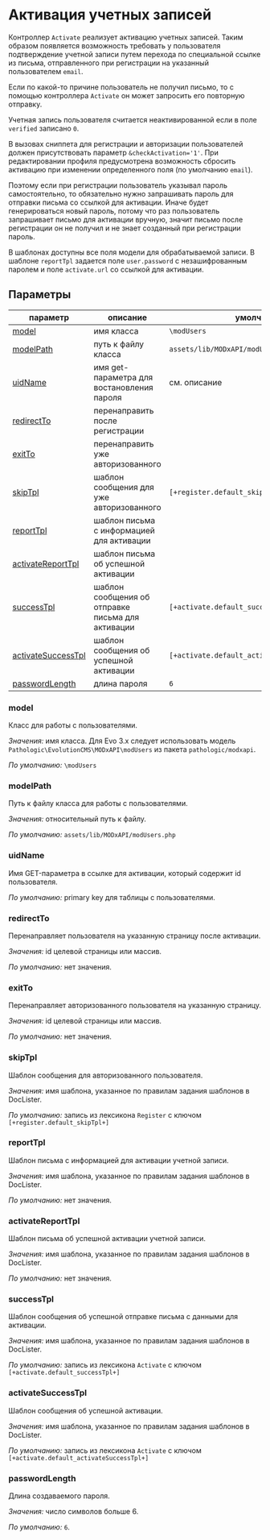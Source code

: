 # Активация учетных записей

Контроллер `Activate` реализует активацию учетных записей. Таким образом появляется возможность требовать у пользователя подтверждение учетной записи путем перехода по специальной ссылке из письма, отправленного при регистрации на указанный пользователем `email`.

Если по какой-то причине пользователь не получил письмо, то c помощью контроллера `Activate` он может запросить его повторную отправку.

Учетная запись пользователя считается неактивированной если в поле `verified` записано `0`.

В вызовах сниппета для регистрации и авторизации пользователей должен присутствовать параметр `&checkActivation='1'`. При редактировании профиля предусмотрена возможность сбросить активацию при изменении определенного поля (по умолчанию `email`).

Поэтому если при регистрации пользователь указывал пароль самостоятельно, то обязательно нужно запрашивать пароль для отправки письма со ссылкой для активации. Иначе будет генерироваться новый пароль, потому что раз пользователь запрашивает письмо для активации вручную, значит письмо после регистрации он не получил и не знает созданный при регистрации пароль.

В шаблонах доступны все поля модели для обрабатываемой записи. В шаблоне `reportTpl` задается поле `user.password` с незашифрованным паролем и поле `activate.url` со ссылкой для активации.

## Параметры

| параметр                                        | описание                                          | умолч.                                    |
| ----------------------------------------------- | ------------------------------------------------- | ----------------------------------------- |
| [model](#param_model)                           | имя класса                                        | `\modUsers`                               |
| [modelPath](#param_modelpath)                   | путь к файлу класса                               | `assets/lib/MODxAPI/modUsers.php`         |
| [uidName](#param_uidname)                       | имя get-параметра для востановления пароля        | см. описание                              |
| [redirectTo](#param_redirectto)                 | перенаправить после регистрации                   |                                           |
| [exitTo](#param_exitto)                         | перенаправить уже авторизованного                 |                                           |
| [skipTpl](#param_skiptpl)                       | шаблон сообщения для уже авторизованного          | `[+register.default_skipTpl+]`            |
| [reportTpl](#param_reporttpl)                   | шаблон письма с информацией для активации         |                                           |
| [activateReportTpl](#param_activatereporttpl)   | шаблон письма об успешной активации               |                                           |
| [successTpl](#param_successtpl)                 | шаблон сообщения об отправке письма для активации | `[+activate.default_successTpl+]`         |
| [activateSuccessTpl](#param_activatesuccesstpl) | шаблон сообщения об успешной активации            | `[+activate.default_activateSuccessTpl+]` |
| [passwordLength](#param_passwordlength)         | длина пароля                                      | `6`                                       |

### <a name="param_model"></a> model

Класс для работы с пользователями.

_Значения:_ имя класса. Для Evo 3.x следует использовать модель `Pathologic\EvolutionCMS\MODxAPI\modUsers` из пакета `pathologic/modxapi`.

_По умолчанию:_ `\modUsers`

### <a name="param_modelpath"></a> modelPath

Путь к файлу класса для работы с пользователями.

_Значения:_ относительный путь к файлу.

_По умолчанию:_ `assets/lib/MODxAPI/modUsers.php`

### <a name="param_uidname"></a> uidName

Имя GET-параметра в ссылке для активации, который содержит id пользователя.

_По умолчанию:_ primary key для таблицы с пользователями.

### <a name="param_redirectto"></a> redirectTo

Перенаправляет пользователя на указанную страницу после активации.

_Значения:_ id целевой страницы или массив.

_По умолчанию:_ нет значения.

### <a name="param_exitto"></a> exitTo

Перенаправляет авторизованного пользователя на указанную страницу.

_Значения:_ id целевой страницы или массив.

_По умолчанию:_ нет значения.

### <a name="param_skiptpl"></a> skipTpl

Шаблон сообщения для авторизованного пользователя.

_Значения:_ имя шаблона, указанное по правилам задания шаблонов в DocLister.

_По умолчанию:_ запись из лексикона `Register` с ключом `[+register.default_skipTpl+]`

### <a name="param_reporttpl"></a> reportTpl

Шаблон письма с информацией для активации учетной записи.

_Значения:_ имя шаблона, указанное по правилам задания шаблонов в DocLister.

_По умолчанию:_ нет значения.

### <a name="param_activatereporttpl"></a> activateReportTpl

Шаблон письма об успешной активации учетной записи.

_Значения:_ имя шаблона, указанное по правилам задания шаблонов в DocLister.

_По умолчанию:_ нет значения.

### <a name="param_successtpl"></a> successTpl

Шаблон сообщения об успешной отправке письма с данными для активации.

_Значения:_ имя шаблона, указанное по правилам задания шаблонов в DocLister.

_По умолчанию:_ запись из лексикона `Activate` с ключом `[+activate.default_successTpl+]`

### <a name="param_activatesuccesstpl"></a> activateSuccessTpl

Шаблон сообщения об успешной активации.

_Значения:_ имя шаблона, указанное по правилам задания шаблонов в DocLister.

_По умолчанию:_ запись из лексикона `Activate` с ключом `[+activate.default_activateSuccessTpl+]`

### <a name="param_passwordlength"></a> passwordLength

Длина создаваемого пароля.

_Значения:_ число символов больше 6.

_По умолчанию:_ `6`.
